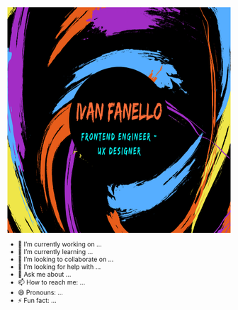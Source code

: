 
<!-- ![](images/IvanFanelloDesign.png) -->

<img src="images/IvanFanelloDesign.png" height="510" width="1012">

- 🔭 I’m currently working on ...
- 🌱 I’m currently learning ...
- 👯 I’m looking to collaborate on ...
- 🤔 I’m looking for help with ...
- 💬 Ask me about ...
- 📫 How to reach me: ...
- 😄 Pronouns: ...
- ⚡ Fun fact: ...
